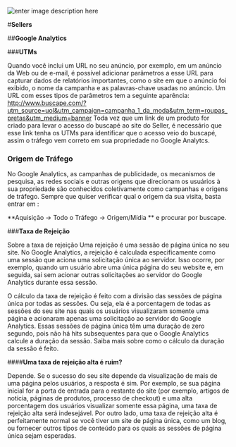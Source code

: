 
![enter image description here](http://image.buscape.com/material/buscape.png)

#**Sellers**


##**Google Analytics**



###**UTMs**

Quando você inclui um URL no seu anúncio, por exemplo, em um anúncio da Web ou de e-mail, é possível adicionar parâmetros a esse URL para capturar dados de relatórios importantes, como o site em que o anúncio foi exibido, o nome da campanha e as palavras-chave usadas no anúncio. Um URL com esses tipos de parâmetros tem a seguinte aparência:
http://www.buscape.com/?utm_source=uol&utm_campaign=campanha_1_da_moda&utm_term=roupas_pretas&utm_medium=banner
Toda vez que um link de um produto for criado para levar o acesso do buscapé ao site do Seller, é necessário que esse link tenha os UTMs para identificar que o acesso veio do buscapé, assim o tráfego vem correto em sua propriedade no Google Analytcs.


### **Origem de Tráfego**

No Google Analytics, as campanhas de publicidade, os mecanismos de pesquisa, as redes sociais e outras origens que direcionam os usuários à sua propriedade são conhecidos coletivamente como campanhas e origens de tráfego. Sempre que quiser verificar qual o origem da sua visita, basta entrar em : 

**Aquisição -> Todo o Tráfego -> Origem/Mídia ** e procurar por buscape.



###**Taxa de Rejeição**

Sobre a taxa de rejeição
Uma rejeição é uma sessão de página única no seu site. No Google Analytics, a rejeição é calculada especificamente como uma sessão que aciona uma solicitação única ao servidor. Isso ocorre, por exemplo, quando um usuário abre uma única página do seu website e, em seguida, sai sem acionar outras solicitações ao servidor do Google Analytics durante essa sessão.

O cálculo da taxa de rejeição é feito com a divisão das sessões de página única por todas as sessões. Ou seja, ela é a porcentagem de todas as sessões do seu site nas quais os usuários visualizaram somente uma página e acionaram apenas uma solicitação ao servidor do Google Analytics.
Essas sessões de página única têm uma duração de zero segundo, pois não há hits subsequentes para que o Google Analytics calcule a duração da sessão. Saiba mais sobre como o cálculo da duração da sessão é feito.


####**Uma taxa de rejeição alta é ruim?**


Depende.
Se o sucesso do seu site depende da visualização de mais de uma página pelos usuários, a resposta é sim. Por exemplo, se sua página inicial for a porta de entrada para o restante do site (por exemplo, artigos de notícia, páginas de produtos, processo de checkout) e uma alta porcentagem dos usuários visualizar somente essa página, uma taxa de rejeição alta será indesejável.
Por outro lado, uma taxa de rejeição alta é perfeitamente normal se você tiver um site de página única, como um blog, ou fornecer outros tipos de conteúdo para os quais as sessões de página única sejam esperadas.


